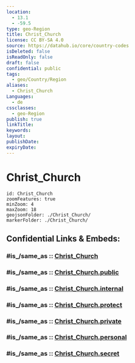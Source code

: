 ```yaml
---
location:
  - 13.1
  - -59.5
type: geo-Region
title: Christ_Church
license: CC BY-SA 4.0
source: https://datahub.io/core/country-codes
isDeleted: false
isReadOnly: false
draft: false
confidential: public
tags:
  - geo/Country/Region
aliases:
  - Christ_Church
Languages:
  - de
cssclasses:
  - geo-Region
publish: true
linkTitle:
keywords:
layout:
publishDate:
expiryDate:
---
```


# Christ_Church

```leaflet
id: Christ_Church
zoomFeatures: true 
minZoom: 4 
maxZoom: 18
geojsonFolder: ./Christ_Church/
markerFolder: ./Christ_Church/
```


## Confidential Links & Embeds: 

### #is_/same_as :: [Christ_Church](/_Standards/Earth/Continent/America~Caribbean/Barbados/Provinces~Barbados/Christ_Church.md) 

### #is_/same_as :: [Christ_Church.public](/_public/Earth/Continent/America~Caribbean/Barbados/Provinces~Barbados/Christ_Church.public.md) 

### #is_/same_as :: [Christ_Church.internal](/_internal/Earth/Continent/America~Caribbean/Barbados/Provinces~Barbados/Christ_Church.internal.md) 

### #is_/same_as :: [Christ_Church.protect](/_protect/Earth/Continent/America~Caribbean/Barbados/Provinces~Barbados/Christ_Church.protect.md) 

### #is_/same_as :: [Christ_Church.private](/_private/Earth/Continent/America~Caribbean/Barbados/Provinces~Barbados/Christ_Church.private.md) 

### #is_/same_as :: [Christ_Church.personal](/_personal/Earth/Continent/America~Caribbean/Barbados/Provinces~Barbados/Christ_Church.personal.md) 

### #is_/same_as :: [Christ_Church.secret](/_secret/Earth/Continent/America~Caribbean/Barbados/Provinces~Barbados/Christ_Church.secret.md)

